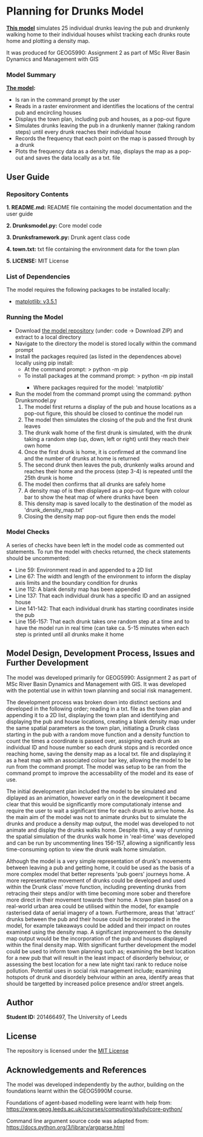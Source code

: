 # Planning for Drunks Model
**[This model](https://github.com/tburgess97/Planning-for-Drunks)** simulates 25 individual drunks leaving the pub and drunkenly walking home to their individual houses whilst tracking each drunks route home and plotting a density map.

It was produced for GEOG5990: Assignment 2 as part of MSc River Basin Dynamics and Management with GIS 

### Model Summary
**[The model](https://github.com/tburgess97/Planning-for-Drunks):**
- Is ran in the command prompt by the user
- Reads in a raster environment and identifies the locations of the central pub and encircling houses
- Displays the town plan, including pub and houses, as a pop-out figure
- Simulates drunks leaving the pub in a drunkenly manner (taking random steps) until every drunk reaches their individual house
- Records the frequency that each point on the map is passed through by a drunk 
- Plots the frequency data as a density map, displays the map as a pop-out and saves the data locally as a txt. file

## User Guide

### Repository Contents

**1. README.md:** README file containing the model documentation and the user guide

**2. Drunksmodel.py:** Core model code

**3. Drunksframework.py:** Drunk agent class code

**4. town.txt:** txt file containing the environment data for the town plan

**5. LICENSE:** MIT License

### List of Dependencies

The model requires the following packages to be installed locally:

- [matplotlib: v3.5.1](https://matplotlib.org/)


### Running the Model

- Download [the model repository](https://github.com/tburgess97/Planning-for-Drunks) (under: code -> Download ZIP) and extract to a local directory
- Navigate to the directory the model is stored locally within the command prompt 
- Install the packages required (as listed in the dependences above) locally using pip install:
  - At the command prompt: > python -m pip 
  - To install packages at the command prompt: > python -m pip install <package>
    - Where packages required for the model: 'matplotlib'
- Run the model from the command prompt using the command: python Drunksmodel.py 
  1. The model first returns a display of the pub and house locations as a pop-out figure, this should be closed to continue the model run
  2. The model then simulates the closing of the pub and the first drunk leaves
  3. The drunk walk home of the first drunk is simulated, with the drunk taking a random step (up, down, left or right) until they reach their own home 
  4. Once the first drunk is home, it is confirmed at the command line and the number of drunks at home is returned
  5. The second drunk then leaves the pub, drunkenly walks around and reaches their home and the process (step 3-4) is repeated until the 25th drunk is home
  6. The model then confirms that all drunks are safely home 
  7. A density map of is then displayed as a pop-out figure with colour bar to show the heat map of where drunks have been
  8. This density map is saved locally to the destination of the model as 'drunk_density_map.txt'
  9. Closing the density map pop-out figure then ends the model 
  

### Model Checks 

A series of checks have been left in the model code as commented out statements. To run the model with checks returned, the check statements should be uncommented:
- Line 59: Environment read in and appended to a 2D list 
- Line 67: The width and length of the environment to inform the display axis limits and the boundary condition for drunks 
- Line 112: A blank density map has been appended
- Line 137: That each individual drunk has a specific ID and an assigned house
- Line 141-142: That each individual drunk has starting coordinates inside the pub
- Line 156-157: That each drunk takes one random step at a time and to have the model run in real time (can take ca. 5-15 minutes when each step is printed until all drunks make it home


## Model Design, Development Process, Issues and Further Development 

  The model was developed primarily for GEOG5990: Assignment 2 as part of MSc River Basin Dynamics and Management with GIS. It was developed with the potential use in within town planning and social risk management. 

The development process was broken down into distinct sections and developed in the following order; reading in a txt. file as the town plan and appending it to a 2D list, displaying the town plan and identifying and displaying the pub and house locations, creating a blank density map under the same spatial parameters as the town plan, initiating a Drunk class starting in the pub with a random move function and a density function to count the times a coordinate is passed over, assigning each drunk an individual ID and house number so each drunk stops and is recorded once reaching home, saving the density map as a local txt. file and displaying it as a heat map with an associated colour bar key, allowing the model to be run from the command prompt. The model was setup to be ran from the command prompt to improve the accessability of the model and its ease of use. 
  
The initial development plan included the model to be simulated and diplayed as an animation, however early on in the development it became clear that this would be significantly more computationaly intense and require the user to wait a significant time for each drunk to arrive home. As the main aim of the model was not to animate drunks but to simulate the drunks and produce a density map output, the model was developed to not animate and display the drunks walks home. Despite this, a way of running the spatial simulation of the drunks walk home in 'real-time' was developed and can be run by uncommenting lines 156-157, allowing a significantly less time-consuming option to view the drunk walk home simulation.
  
Although the model is a very simple representation of drunk's movements between leaving a pub and getting home, it could be used as the basis of a more complex model that better represents 'pub goers' journeys home. A more representative movement of drunks could be developed and used within the Drunk class' move function, including preventing drunks from retracing their steps and/or with time becoming more sober and therefore more direct in their movement towards their home. A town plan based on a real-world urban area could be utilised within the model, for example rasterised data of aerial imagery of a town. Furthermore, areas that 'attract' drunks between the pub and their house could be incorporated in the model, for example takeaways could be added and their impact on routes examined using the density map. A significant improvement to the density map output would be the incorporation of the pub and houses displayed within the final density map. With significant further development the model could be used to inform town planning such as; examining the best location for a new pub that will result in the least impact of disorderly behviour, or assessing the best location for a new late night taxi rank to reduce noise pollution. Potential uses in social risk management include; examining hotspots of drunk and disordely behviour within an area, identify areas that should be targetted by increased police presence and/or street angels.
  

## Author
**Student ID:** 201466497, The University of Leeds

## License 
The repository is licensed under the [MIT License](https://github.com/tburgess97/Planning-for-Drunks/blob/main/LICENSE)

## Acknowledgements and References
The model was developed independently by the author, building on the foundations learnt within the GEOG5990M course.

Foundations of agent-based modelling were learnt with help from:
https://www.geog.leeds.ac.uk/courses/computing/study/core-python/
  
Command line argument source code was adapted from:
https://docs.python.org/3/library/argparse.html

